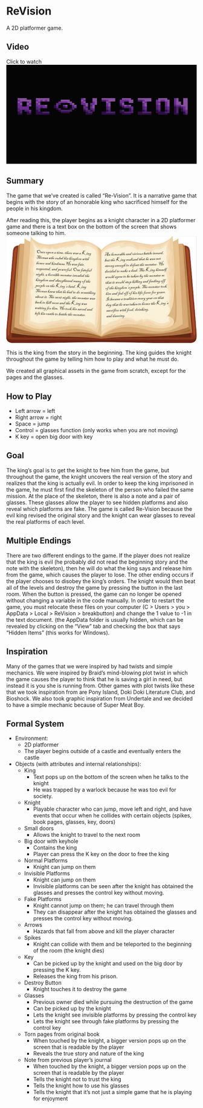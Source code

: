 # ReVision
A 2D platformer game.

## Video
Click to watch
[![Click to watch](https://github.com/juliepierides/ReVision/blob/master/revision_image.png)](https://drive.google.com/open?id=1N-PT56zL6xbHkulBCaLVZk-hNL6PJFey)

## Summary
The game that we’ve created is called “Re-Vision”. It is a narrative game that begins with the story of an honorable king who sacrificed himself for the people in his kingdom.

After reading this, the player begins as a knight character in a 2D platformer game and there is a text box on the bottom of the screen that shows someone talking to him. 
![alt text](https://github.com/juliepierides/ReVision/blob/master/book_image.png)

This is the king from the story in the beginning. The king guides the knight throughout the game by telling him how to play and what he must do. 

We created all graphical assets in the game from scratch, except for the pages and the glasses.


## How to Play
- Left arrow = left
- Right arrow = right
- Space = jump
- Control = glasses function (only works when you are not moving)
- K key = open big door with key
## Goal
The king’s goal is to get the knight to free him from the game, but throughout the game, the knight uncovers the real version of the story and realizes that the king is actually evil. In order to keep the king imprisoned in the game, he must first find the skeleton of the person who failed the same mission. At the place of the skeleton, there is also a note and a pair of glasses. These glasses allow the player to see hidden platforms and also reveal which platforms are fake. The game is called Re-Vision because the evil king revised the original story and the knight can wear glasses to reveal the real platforms of each level. 
## Multiple Endings	
There are two different endings to the game. If the player does not realize that the king is evil (he probably did not read the beginning story and the note with the skeleton), then he will do what the king says and release him from the game, which causes the player to lose. The other ending occurs if the player chooses to disobey the king’s orders. The knight would then beat all of the levels and destroy the game by pressing the button in the last room. When the button is pressed, the game can no longer be opened without changing a variable in the code manually. In order to restart the game, you must relocate these files on your computer (C > Users > you > AppData > Local > ReVision > breakbutton) and change the 1 value to -1 in the text document. (the AppData folder is usually hidden, which can be revealed by clicking on the “View” tab and checking the box that says “Hidden Items” (this works for Windows).
## Inspiration
Many of the games that we were inspired by had twists and simple mechanics. We were inspired by Braid’s mind-blowing plot twist in which the game causes the player to think that he is saving a girl in need, but instead it is you she is running from. Other games with plot twists like these that we took inspiration from are Pony Island, Doki Doki Literature Club, and Bioshock. We also took graphic inspiration from Undertale and we decided to have a simple mechanic because of Super Meat Boy.





## Formal System
- Environment:
  - 2D platformer
  - The player begins outside of a castle and eventually enters the castle
- Objects (with attributes and internal relationships):
  - King
    - Text pops up on the bottom of the screen when he talks to the knight
    - He was trapped by a warlock because he was too evil for society.
  - Knight
    - Playable character who can jump, move left and right, and have events that occur when he collides with certain objects (spikes, book pages, glasses, key, doors)
  - Small doors 
    - Allows the knight to travel to the next room
  - Big door with keyhole
    - Contains the king
    - Player can press the K key on the door to free the king
  - Normal Platforms
    - Knight can jump on them
  - Invisible Platforms
    - Knight can jump on them
    - Invisible platforms can be seen after the knight has obtained the glasses and presses the control key without moving.
  - Fake Platforms
    - Knight cannot jump on them; he can travel through them
    - They can disappear after the knight has obtained the glasses and presses the control key without moving.
  - Arrows
    - Hazards that fall from above and kill the player character
  - Spikes
    - Knight can collide with them and be teleported to the beginning of the room (the knight dies)
  - Key
     - Can be picked up by the knight and used on the big door by pressing the K key.
    - Releases the king from his prison.
  - Destroy Button
    - Knight touches it to destroy the game
  - Glasses
    - Previous owner died while pursuing the destruction of the game
    - Can be picked up by the knight 
    - Lets the knight see invisible platforms by pressing the control key
    - Lets the knight see through fake platforms by pressing the control key
  - Torn pages from original book
    - When touched by the knight, a bigger version pops up on the screen that is readable by the player
    - Reveals the true story and nature of the king
  - Note from previous player’s journal
    - When touched by the knight, a bigger version pops up on the screen that is readable by the player
    - Tells the knight not to trust the king 
    - Tells the knight how to use his glasses
    - Tells the knight that it’s not just a simple game that he is playing for enjoyment


